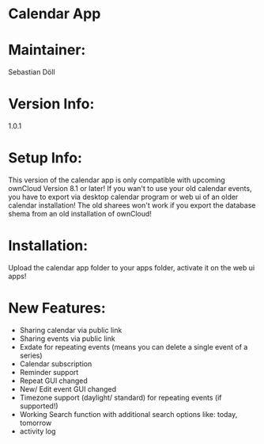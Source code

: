 Calendar App
=============

Maintainer:
===========
Sebastian Döll

Version Info:
============
1.0.1

Setup Info:
===========
This version of the calendar app is only compatible with upcoming ownCloud Version 8.1 or later!
If you wan't to use your old calendar events, you have to export via desktop calendar program or web ui of an older calendar installation!
The old sharees won't work if you export the database shema from an old installation of ownCloud!

Installation:
=============
Upload the calendar app folder to your apps folder, activate it on the web ui apps!

New Features:
=============
- Sharing calendar via public link 
- Sharing events via public link
- Exdate for repeating events (means you can delete a single event of a series)
- Calendar subscription
- Reminder support
- Repeat GUI changed
- New/ Edit event GUI changed
- Timezone support (daylight/ standard) for repeating events (if supported!)
- Working Search function with additional search options like: today, tomorrow
- activity log

